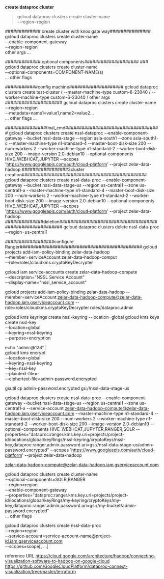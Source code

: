 **create dataproc cluster**
> gcloud dataproc clusters create cluster-name \
    --region=region

############# create cluster with knox gate way###############
gcloud dataproc clusters create cluster-name \
    --enable-component-gateway \
    --region=region \
    other args ...

############# optional components#################### ###
gcloud dataproc clusters create cluster-name \
  --optional-components=COMPONENT-NAME(s) \
  ... other flags

############config machine####################
gcloud dataproc clusters create test-cluster /
    --master-machine-type custom-6-23040 /
    --worker-machine-type custom-6-23040 /
    other args
#####################
gcloud dataproc clusters create cluster-name \
    --region=region \
    --metadata=name1=value1,name2=value2... \
    ... other flags ...

###############final_cmd###################################
gcloud dataproc clusters create nssl-dataproc --enable-component-gateway --bucket nssl-data-stage --region asia-south1 --zone asia-south1-c --master-machine-type n1-standard-4 --master-boot-disk-size 200 --num-workers 2 --worker-machine-type n1-standard-2 --worker-boot-disk-size 200 --image-version 2.0-debian10 --optional-components HIVE_WEBHCAT,JUPYTER --scopes 'https://www.googleapis.com/auth/cloud-platform' --project zelar-data-hadoop
#################3cluster creation##############################################
gcloud dataproc clusters create nssl-data-proc --enable-component-gateway --bucket nssl-data-stage-us --region us-central1 --zone us-central1-a --master-machine-type n1-standard-4 --master-boot-disk-size 200 --num-workers 2 --worker-machine-type n1-standard-2 --worker-boot-disk-size 200 --image-version 2.0-debian10 --optional-components HIVE_WEBHCAT,JUPYTER --scopes 'https://www.googleapis.com/auth/cloud-platform' --project zelar-data-hadoop
##############deletion#########################################################
gcloud dataproc clusters delete nssl-data-proc --region=us-central1


##################configure Ranger#############################################
gcloud projects add-iam-policy-binding zelar-data-hadoop \
    --member=serviceAccount:zelar-data-hadoop-comput\
    --role=roles/cloudkms.cryptoKeyDecrypter

gcloud iam service-accounts create zelar-data-hadoop-compute \
    --description="NSSL Service Account" \
    --display-name="nssl_service_account"

gcloud projects add-iam-policy-binding zelar-data-hadoop --member=serviceAccount:zelar-data-hadoop-compute@zelar-data-hadoop.iam.gserviceaccount.com --role=roles/cloudkms.cryptoKeyDecrypter roles/dataproc.admin
    
gcloud kms keyrings create nssl-keyring --location=global
gcloud kms keys create nssl-key \
    --location=global \
    --keyring=nssl-keyring \
    --purpose=encryption

echo "admin@123" | \
  gcloud kms encrypt \
    --location=global \
    --keyring=nssl-keyring \
    --key=nssl-key \
    --plaintext-file=- \
    --ciphertext-file=admin-password.encrypted

gsutil cp admin-password.encrypted gs://nssl-data-stage-us 

gcloud dataproc clusters create nssl-data-proc --enable-component-gateway --bucket nssl-data-stage-us --region us-central1 --zone us-central1-a --service-account zelar-data-hadoop-compute@zelar-data-hadoop.iam.gserviceaccount.com --master-machine-type n1-standard-4 --master-boot-disk-size 200 --num-workers 2 --worker-machine-type n1-standard-2 --worker-boot-disk-size 200 --image-version 2.0-debian10 --optional-components HIVE_WEBHCAT,JUPYTER,RANGER,SOLR  --properties="dataproc:ranger.kms.key.uri=projects/project-id/locations/global/keyRings/nssl-keyring/cryptoKeys/nssl-key,dataproc:ranger.admin.password.uri=gs://nssl-data-stage-us/admin-password.encrypted" --scopes 'https://www.googleapis.com/auth/cloud-platform' --project zelar-data-hadoop

zelar-data-hadoop-compute@zelar-data-hadoop.iam.gserviceaccount.com


gcloud dataproc clusters create cluster-name \
    --optional-components=SOLR,RANGER \
    --region=region \
    --enable-component-gateway \
    --properties="dataproc:ranger.kms.key.uri=projects/project-id/locations/global/keyRings/my-keyring/cryptoKeys/my-key,dataproc:ranger.admin.password.uri=gs://my-bucket/admin-password.encrypted" \
    ... other flags


gcloud dataproc clusters create nssl-data-proc \
    --region=region \
    --service-account=service-account-name@project-id.iam.gserviceaccount.com \
    --scopes=scope[, ...]    

reference URL
    https://cloud.google.com/architecture/hadoop/connecting-visualization-software-to-hadoop-on-google-cloud
    https://github.com/GoogleCloudPlatform/dataproc-connect-visualization/tree/master/terraform